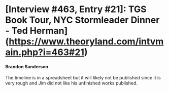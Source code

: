 # [Interview #463, Entry #21]: TGS Book Tour, NYC Stormleader Dinner - Ted Herman](https://www.theoryland.com/intvmain.php?i=463#21)

#### Brandon Sanderson

The timeline is in a spreadsheet but it will likely not be published since it is very rough and Jim did not like his unfinished works published.

